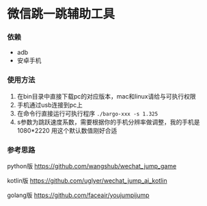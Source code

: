 # 微信跳一跳辅助工具

### 依赖

- adb
- 安卓手机

### 使用方法

1. 在bin目录中直接下载pc的对应版本，mac和linux请给与可执行权限
2. 手机通过usb连接到pc上
3. 在命令行直接运行可执行程序 `./bargo-xxx -s 1.325`
4. s参数为跳跃速度系数，需要根据你的手机分辨率做调整，我的手机是1080*2220 用这个默认数值刚好合适

### 参考思路

python版 https://github.com/wangshub/wechat_jump_game

kotlin版 https://github.com/uglyer/wechat_jump_ai_kotlin

golang版 https://github.com/faceair/youjumpijump
